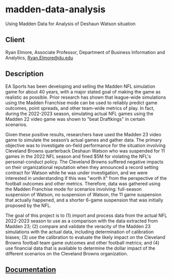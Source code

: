 # madden-data-analysis
Using Madden Data for Analysis of Deshaun Watson situation

## Client

Ryan Elmore, Associate Professor, Department of Business Information and Analytics, Ryan.Elmore@du.edu

## Description

EA Sports has been developing and selling the Madden NFL simulation game for about 40 years, with a major stated goal of making the game as realistic as possible. Prior research has shown that league-wide simulations using the Madden Franchise mode can be used to reliably predict game outcomes, point spreads, and other team-wide metrics of play. In fact, during the 2022-2023 season, simulating actual NFL games using the Madden 22 video game was shown to "beat Draftkings" in certain scenarios. 

Given these positive results, researchers have used the Madden 23 video game to  simulate the season’s actual games and gather data. The primary objective was to investigate on-field performance for the situation involving Cleveland Browns quarterback Deshaun Watson who was suspended for 11 games in the 2022 NFL season and fined $5M for violating the NFL's personal-conduct policy. The Cleveland Browns suffered negative impacts on their organizational reputation when they announced a record setting contract for Watson while he was under investigation, and we were interested in understanding if this was "worth it" from the perspective of the football outcomes and other metrics. Therefore, data was gathered using the Madden Franchise mode for scenarios involving: full-season suspension of Watson, no suspension of Watson, the 11 game suspension that actually happened, and a shorter 6-game suspension that was initially proposed by the NFL.

The goal of this project is to (1) import and process data from the actual NFL 2022-2023 season to use as a comparison with the data extracted from Madden 23; (2) compare and validate the veracity of the Madden 23 simulations with the actual data, including determination of calibration biases; (3) use the calibration to evaluate the likely impact on the Cleveland Browns football team game outcomes and other football metrics; and (4) use financial data that is available to determine the dollar impact of the different scenarios on the Cleveland Browns organization.

## [Documentation](DOCUMENTATION.md)